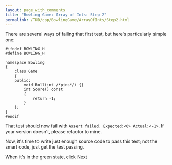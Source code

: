 ```yaml
---
layout: page_with_comments
title: "Bowling Game: Array of Ints: Step 2"
permalink: /TDD/cpp/BowlingGame/ArrayOfInts/Step2.html
---
```


There are several ways of failing that first test, but here's particularly simple one:

```
#ifndef BOWLING_H
#define BOWLING_H

namespace Bowling
{
    class Game
    {
    public:
        void Roll(int /*pins*/) {}
        int Score() const
        {
            return -1;
        }
    };
}
#endif

```

That test should now fail with ```Assert failed. Expected:<0> Actual:<-1>```. If your version doesn't, please refactor to mine.

Now, it's time to write just enough source code to pass this test; not the smart code, just get the test passing.

When it's in the green state, click [Next](Step3.html)
